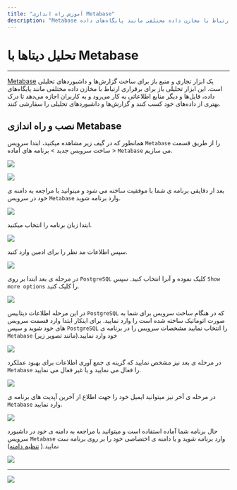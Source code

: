 ```yaml
---
title: "آموزش راه اندازی Metabase"
description: "Metabase یک ابزار تجاری و منبع باز برای ساخت گزارش‌ها و داشبوردهای تحلیلی است. این ابزار تحلیلی باز برای برقراری ارتباط با مخازن داده مختلفی مانند پایگاه‌های داده،"
---
```


# تحلیل دیتاها با Metabase
---

[Metabase](https://chabokan.net/services/metabase/) یک ابزار تجاری و منبع باز برای ساخت گزارش‌ها و داشبوردهای تحلیلی است. این ابزار تحلیلی باز برای برقراری ارتباط با مخازن داده مختلفی مانند پایگاه‌های داده، فایل‌ها و دیگر منابع اطلاعاتی به کار می‌رود و به کاربران اجازه می‌دهد تا درک بهتری از داده‌های خود کسب کنند و گزارش‌ها و داشبوردهای تحلیلی را سفارشی کنند.

## نصب و راه اندازی Metabase

همانطور که در گیف زیر مشاهده میکنید، ابتدا سرویس `Metabase` را از طریق قسمت ساخت سرویس جدید > برنامه های آماده > `Metabase` می سازیم.

![](https://s1.chabokan.net/docs/gifs/metabase-install.gif)

![](https://s1.chabokan.net/docs/images/metabase-platform-docs-1.jpg)

بعد از دقایقی برنامه ی شما با موفقیت ساخته می شود و میتوانید با مراجعه به دامنه ی خود در سرویس `Metabase` وارد برنامه شوید.

![](https://s1.chabokan.net/docs/images/metabase-platform-docs-2.jpg)

ابتدا زبان برنامه را انتخاب میکنید.

![](https://s1.chabokan.net/docs/images/metabase_2.jpg)

سپس اطلاعات مد نظر را برای ادمین وارد کنید.

![](https://s1.chabokan.net/docs/images/metabase_3.jpg)

در مرحله ی بعد ابتدا بر روی `PostgreSQL` کلیک نموده و آنرا انتخاب کنید. سپس `Show more options` را کلیک کنید.

![](https://s1.chabokan.net/docs/images/metabase_4.jpg)

در این مرحله اطلاعات دیتابیس `PostgreSQL` که در هنگام ساخت سرویس برای شما به صورت اتوماتیک ساخته شده است را وارد نمایید. برای اینکار ابتدا وارد قسمت سرویس های خود شوید و سپس `PostgreSQL` را انتخاب نمایید مشخصات سرویس را در برنامه ی `Metabase` خود وارد نمایید.(مانند تصویر زیر)

![](https://s1.chabokan.net/docs/images/metabase_5.jpg)

در مرحله ی بعد نیز مشخص نمایید که گزینه ی جمع آوری اطلاعات برای بهبود عملکرد `Metabase` را فعال می نمایید و یا غیر فعال می نمایید.

![](https://s1.chabokan.net/docs/images/metabase_6.jpg)

در مرحله ی آخر نیز میتوانید ایمیل خود را جهت اطلاع از آخرین آپدیت های برنامه ی `Metabase` وارد نمایید.

![](https://s1.chabokan.net/docs/images/metabase_7.jpg)

حال برنامه شما آماده استفاده است و میتوانید با مراجعه به دامنه ی خود در داشبورد سرویس `Metabase` وارد برنامه شوید و یا دامنه ی اختصاصی خود را بر روی برنامه ست نمایید.( [تنظیم دامنه](https://docs.chabokan.net/domains/))

![](https://s1.chabokan.net/docs/images/metabase_8.jpg)

---
<a href="https://hub.chabokan.net/fa/services/create/metabase" ><img src="https://s1.chabokan.net/docs/images/metabase-banner.png" /></a>